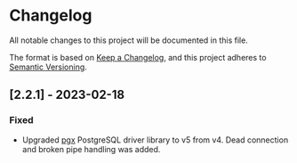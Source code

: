 # Changelog

All notable changes to this project will be documented in this file.

The format is based on [Keep a Changelog](https://keepachangelog.com/en/1.0.0/),
and this project adheres to [Semantic Versioning](https://semver.org/spec/v2.0.0.html).

## [2.2.1] - 2023-02-18

### Fixed
- Upgraded [pgx](https://github.com/jackc/pgx) PostgreSQL driver library to v5 from v4. Dead connection and broken pipe handling was added.
